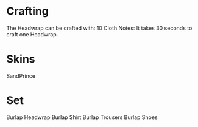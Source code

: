 # Crafting

The Headwrap can be crafted with:
10 Cloth
Notes:
It takes 30 seconds to craft one Headwrap.
# Skins

SandPrince
# Set

 
Burlap Headwrap
Burlap Shirt
Burlap Trousers
Burlap Shoes
